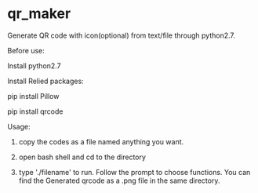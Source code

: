 qr_maker
========

Generate QR code with icon(optional) from text/file through python2.7. 

Before use:

Install python2.7

Install Relied packages:

pip install Pillow

pip install qrcode

Usage:

1. copy the codes as a file named anything you want.

2. open bash shell and cd to the directory

3. type './filename' to run. Follow the prompt to choose functions. You can find the Generated qrcode as a .png file in the same directory.




